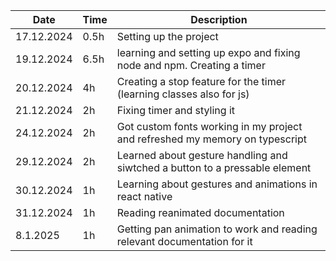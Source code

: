 | Date       | Time | Description                                                                  |
| ---------- | ---- | ---------------------------------------------------------------------------- |
| 17.12.2024 | 0.5h | Setting up the project                                                       |
| 19.12.2024 | 6.5h | learning and setting up expo and fixing node and npm. Creating a timer       |
| 20.12.2024 | 4h   | Creating a stop feature for the timer (learning classes also for js)         |
| 21.12.2024 | 2h   | Fixing timer and styling it                                                  |
| 24.12.2024 | 2h   | Got custom fonts working in my project and refreshed my memory on typescript |
| 29.12.2024 | 2h   | Learned about gesture handling and siwtched a button to a pressable element  |
| 30.12.2024 | 1h   | Learning about gestures and animations in react native                       |
| 31.12.2024 | 1h   | Reading reanimated documentation                                             |
| 8.1.2025   | 1h   | Getting pan animation to work and reading relevant documentation for it      |
